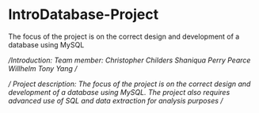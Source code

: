 # IntroDatabase-Project
The focus of the project is on the correct design and development of a database using MySQL

*/Introduction:
Team member: Christopher Childers
             Shaniqua Perry
             Pearce Willhelm
             Tony Yang
 /*
 
 */ Project description: The focus of the project is on the correct design and development of a database using MySQL.  The project also requires advanced use of SQL and data extraction for analysis purposes
 /*
